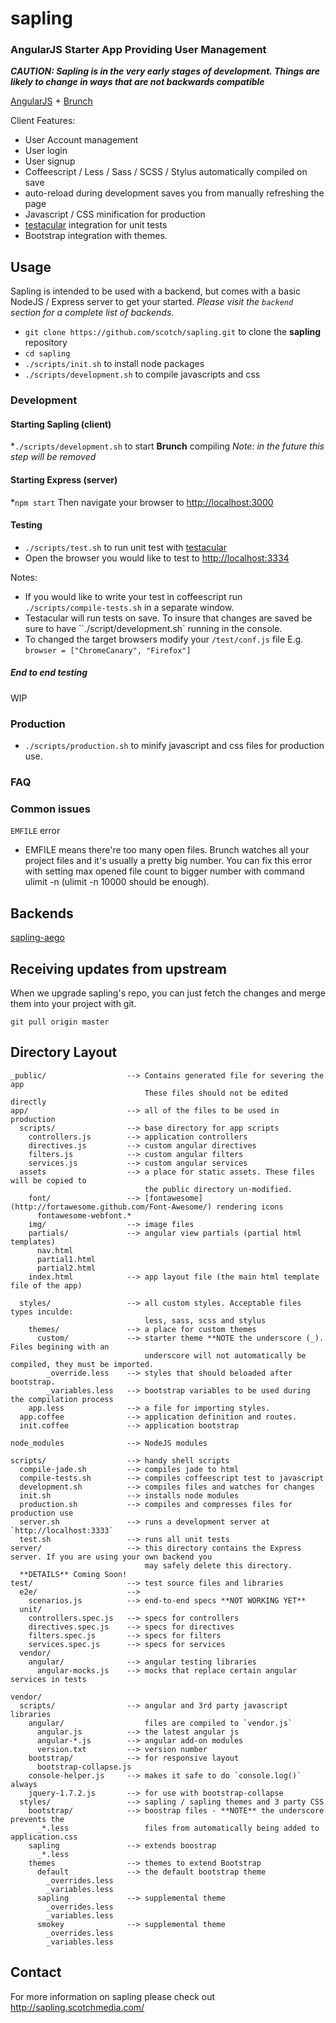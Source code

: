 # sapling
### AngularJS Starter App Providing User Management

***CAUTION: Sapling is in the very early stages of development. Things are likely
to change in ways that are not backwards compatible***

[AngularJS](http://angularjs.org) + [Brunch](http://brunch.io)

Client Features:
* User Account management
* User login
* User signup
* Coffeescript / Less / Sass / SCSS / Stylus automatically compiled on save
* auto-reload during development saves you from manually refreshing the page
* Javascript / CSS minification for production
* [testacular](https://github.com/vojtajina/testacular) integration for unit tests
* Bootstrap integration with themes.

## Usage

Sapling is intended to be used with a backend, but comes with a basic NodeJS / Express server to get your started.
*Please visit the `backend` section for a complete list of backends.*

* `git clone https://github.com/scotch/sapling.git` to clone the **sapling** repository
* `cd sapling`
* `./scripts/init.sh` to install node packages
* `./scripts/development.sh` to compile javascripts and css

### Development

#### Starting Sapling (client)

*`./scripts/development.sh` to start **Brunch** compiling
*Note: in the future this step will be removed*

#### Starting Express (server)

*`npm start`
Then navigate your browser to [http://localhost:3000](http://localhost:3000)

#### Testing

* `./scripts/test.sh` to run unit test with [testacular](https://github.com/vojtajina/testacular)
* Open the browser you would like to test to [http://localhost:3334](http://localhost:3334)

Notes:

- If you would like to write your test in coffeescript run `./scripts/compile-tests.sh` in a separate window.
- Testacular will run tests on save. To insure that changes are saved be sure to have ``./script/development.sh` running in the console.
- To changed the target browsers modify your `/test/conf.js` file E.g. `browser = ["ChromeCanary", "Firefox"]`

##### End to end testing

WIP

### Production

* `./scripts/production.sh` to minify javascript and css files for production use.

### FAQ

### Common issues

`EMFILE` error
- EMFILE means there're too many open files. Brunch watches all your project files and it's usually a pretty big number. You can fix this error with setting max opened file count to bigger number with command ulimit -n <number> (ulimit -n 10000 should be enough).

## Backends

[sapling-aego](https://github.com/scotch/sapling-aego)

## Receiving updates from upstream

When we upgrade sapling's repo, you can just fetch the changes and merge them into your project with git.

`git pull origin master`

## Directory Layout

    _public/                  --> Contains generated file for severing the app
                                  These files should not be edited directly
    app/                      --> all of the files to be used in production
      scripts/                --> base directory for app scripts
        controllers.js        --> application controllers
        directives.js         --> custom angular directives
        filters.js            --> custom angular filters
        services.js           --> custom angular services
      assets                  --> a place for static assets. These files will be copied to
                                  the public directory un-modified.
        font/                 --> [fontawesome](http://fortawesome.github.com/Font-Awesome/) rendering icons
          fontawesome-webfont.*
        img/                  --> image files
        partials/             --> angular view partials (partial html templates)
          nav.html
          partial1.html
          partial2.html
        index.html            --> app layout file (the main html template file of the app)

      styles/                 --> all custom styles. Acceptable files types inculde:
                                  less, sass, scss and stylus
        themes/               --> a place for custom themes
          custom/             --> starter theme **NOTE the underscore (_). Files begining with an
                                  underscore will not automatically be compiled, they must be imported.
            _override.less    --> styles that should beloaded after bootstrap.
            _variables.less   --> bootstrap variables to be used during the compilation process
        app.less              --> a file for importing styles.
      app.coffee              --> application definition and routes.
      init.coffee             --> application bootstrap

    node_modules              --> NodeJS modules

    scripts/                  --> handy shell scripts
      compile-jade.sh         --> compiles jade to html
      compile-tests.sh        --> compiles coffeescript test to javascript
      development.sh          --> compiles files and watches for changes
      init.sh                 --> installs node modules
      production.sh           --> compiles and compresses files for production use
      server.sh               --> runs a development server at `http://localhost:3333`
      test.sh                 --> runs all unit tests
    server/                   --> this directory contains the Express server. If you are using your own backend you
                                  may safely delete this directory.
      **DETAILS** Coming Soon!
    test/                     --> test source files and libraries
      e2e/                    -->
        scenarios.js          --> end-to-end specs **NOT WORKING YET**
      unit/
        controllers.spec.js   --> specs for controllers
        directives.spec.js    --> specs for directives
        filters.spec.js       --> specs for filters
        services.spec.js      --> specs for services
      vendor/
        angular/              --> angular testing libraries
          angular-mocks.js    --> mocks that replace certain angular services in tests

    vendor/
      scripts/                --> angular and 3rd party javascript libraries
        angular/                  files are compiled to `vendor.js`
          angular.js          --> the latest angular js
          angular-*.js        --> angular add-on modules
          version.txt         --> version number
        bootstrap/            --> for responsive layout
          bootstrap-collapse.js
        console-helper.js     --> makes it safe to do `console.log()` always
        jquery-1.7.2.js       --> for use with bootstrap-collapse
      styles/                 --> sapling / sapling themes and 3 party CSS
        bootstrap/            --> boostrap files - **NOTE** the underscore prevents the
          _*.less                 files from automatically being added to application.css
        sapling               --> extends boostrap
          _*.less
        themes                --> themes to extend Bootstrap
          default             --> the default bootstrap theme
            _overrides.less
            _variables.less
          sapling             --> supplemental theme
            _overrides.less
            _variables.less
          smokey              --> supplemental theme
            _overrides.less
            _variables.less

## Contact

For more information on sapling please check out http://sapling.scotchmedia.com/
